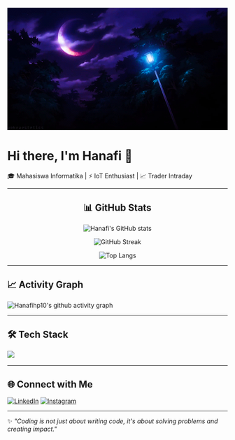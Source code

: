 <!-- Banner -->
<p align="center">
  <img src="baebae.gif" alt="Hanafi Banner"/>
</p>

# Hi there, I'm Hanafi 👋  

🎓 Mahasiswa Informatika | ⚡ IoT Enthusiast | 📈 Trader Intraday  

---
<h2 align="center">📊 GitHub Stats</h2>

<p align="center">
  <img src="https://github-readme-stats.vercel.app/api?username=Hanafihp10&show_icons=true&theme=radical" alt="Hanafi's GitHub stats" />
</p>

<p align="center">
  <img src="https://streak-stats.demolab.com?user=Hanafihp10&theme=radical" alt="GitHub Streak" />
</p>

<p align="center">
  <img src="https://github-readme-stats.vercel.app/api/top-langs/?username=Hanafihp10&layout=compact&theme=radical" alt="Top Langs" />
</p>

---

## 📈 Activity Graph
![Hanafihp10's github activity graph](https://github-readme-activity-graph.vercel.app/graph?username=Hanafihp10&theme=react-dark)  

---


## 🛠️ Tech Stack
<p align="left">
  <img src="https://skillicons.dev/icons?i=python,cpp,arduino,raspberrypi,git,github,vscode,linux" />
</p>

---
## 🌐 Connect with Me
[![LinkedIn](https://img.shields.io/badge/LinkedIn-blue?logo=linkedin&logoColor=white)]([https://linkedin.com/in/yourusername](https://www.linkedin.com/in/hanafi-hanata-a02559191))  
[![Instagram](https://img.shields.io/badge/Instagram-purple?logo=instagram&logoColor=white)](https://www.instagram.com/hanatapraja_?igsh=MW0wanp0ZmUwOG00cA==)  

---

✨ *"Coding is not just about writing code, it's about solving problems and creating impact."*  
